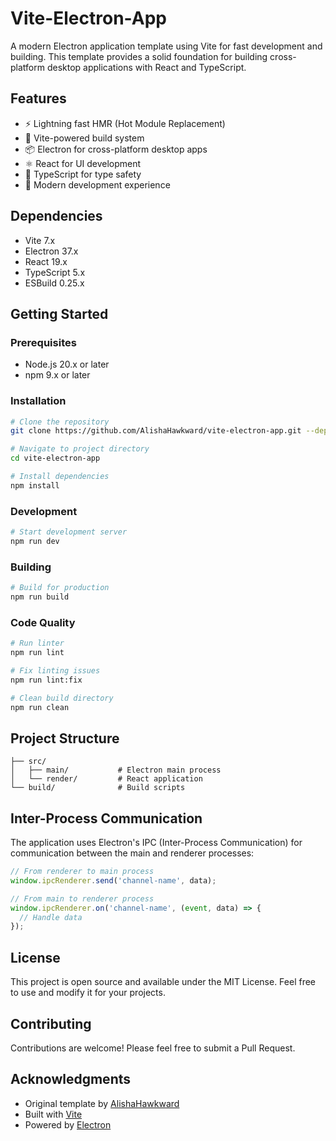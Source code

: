 # Vite-Electron-App

A modern Electron application template using Vite for fast development and building. This template provides a solid foundation for building cross-platform desktop applications with React and TypeScript.

## Features

- ⚡️ Lightning fast HMR (Hot Module Replacement)
- 🚀 Vite-powered build system
- 📦 Electron for cross-platform desktop apps
- ⚛️ React for UI development
- 🔷 TypeScript for type safety
- 🎨 Modern development experience

## Dependencies

- Vite 7.x
- Electron 37.x
- React 19.x
- TypeScript 5.x
- ESBuild 0.25.x

## Getting Started

### Prerequisites

- Node.js 20.x or later
- npm 9.x or later

### Installation

```bash
# Clone the repository
git clone https://github.com/AlishaHawkward/vite-electron-app.git --depth=1

# Navigate to project directory
cd vite-electron-app

# Install dependencies
npm install
```

### Development

```bash
# Start development server
npm run dev
```

### Building

```bash
# Build for production
npm run build
```

### Code Quality

```bash
# Run linter
npm run lint

# Fix linting issues
npm run lint:fix

# Clean build directory
npm run clean
```

## Project Structure

```
├── src/
│   ├── main/           # Electron main process
│   └── render/         # React application
└── build/              # Build scripts
```

## Inter-Process Communication

The application uses Electron's IPC (Inter-Process Communication) for communication between the main and renderer processes:

```typescript
// From renderer to main process
window.ipcRenderer.send('channel-name', data);

// From main to renderer process
window.ipcRenderer.on('channel-name', (event, data) => {
  // Handle data
});
```

## License

This project is open source and available under the MIT License. Feel free to use and modify it for your projects.

## Contributing

Contributions are welcome! Please feel free to submit a Pull Request.

## Acknowledgments

- Original template by [AlishaHawkward](https://github.com/AlishaHawkward)
- Built with [Vite](https://vitejs.dev/)
- Powered by [Electron](https://www.electronjs.org/)
